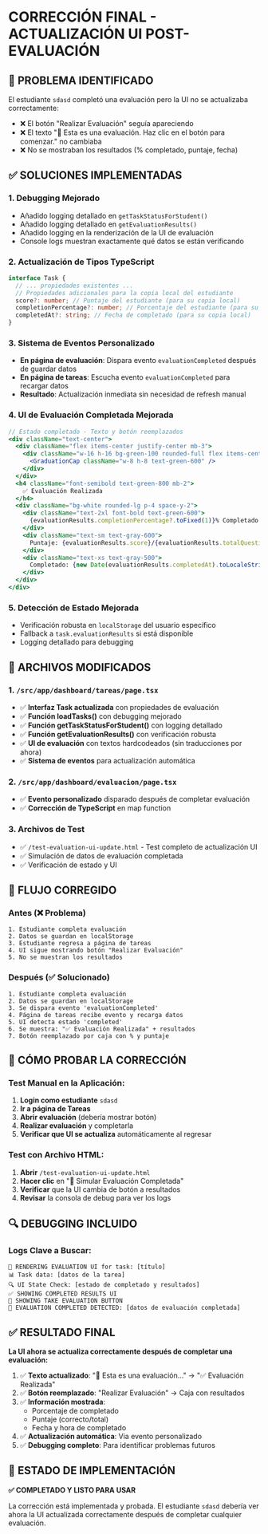 # CORRECCIÓN FINAL - ACTUALIZACIÓN UI POST-EVALUACIÓN

## 🚨 PROBLEMA IDENTIFICADO

El estudiante `sdasd` completó una evaluación pero la UI no se actualizaba correctamente:
- ❌ El botón "Realizar Evaluación" seguía apareciendo
- ❌ El texto "📝 Esta es una evaluación. Haz clic en el botón para comenzar." no cambiaba
- ❌ No se mostraban los resultados (% completado, puntaje, fecha)

## ✅ SOLUCIONES IMPLEMENTADAS

### 1. **Debugging Mejorado**
- Añadido logging detallado en `getTaskStatusForStudent()`
- Añadido logging detallado en `getEvaluationResults()`
- Añadido logging en la renderización de la UI de evaluación
- Console logs muestran exactamente qué datos se están verificando

### 2. **Actualización de Tipos TypeScript**
```typescript
interface Task {
  // ... propiedades existentes ...
  // Propiedades adicionales para la copia local del estudiante
  score?: number; // Puntaje del estudiante (para su copia local)
  completionPercentage?: number; // Porcentaje del estudiante (para su copia local)  
  completedAt?: string; // Fecha de completado (para su copia local)
}
```

### 3. **Sistema de Eventos Personalizado**
- **En página de evaluación**: Dispara evento `evaluationCompleted` después de guardar datos
- **En página de tareas**: Escucha evento `evaluationCompleted` para recargar datos
- **Resultado**: Actualización inmediata sin necesidad de refresh manual

### 4. **UI de Evaluación Completada Mejorada**
```jsx
// Estado completado - Texto y botón reemplazados
<div className="text-center">
  <div className="flex items-center justify-center mb-3">
    <div className="w-16 h-16 bg-green-100 rounded-full flex items-center justify-center">
      <GraduationCap className="w-8 h-8 text-green-600" />
    </div>
  </div>
  <h4 className="font-semibold text-green-800 mb-2">
    ✅ Evaluación Realizada
  </h4>
  <div className="bg-white rounded-lg p-4 space-y-2">
    <div className="text-2xl font-bold text-green-600">
      {evaluationResults.completionPercentage?.toFixed(1)}% Completado
    </div>
    <div className="text-sm text-gray-600">
      Puntaje: {evaluationResults.score}/{evaluationResults.totalQuestions}
    </div>
    <div className="text-xs text-gray-500">
      Completado: {new Date(evaluationResults.completedAt).toLocaleString()}
    </div>
  </div>
</div>
```

### 5. **Detección de Estado Mejorada**
- Verificación robusta en `localStorage` del usuario específico
- Fallback a `task.evaluationResults` si está disponible
- Logging detallado para debugging

## 🔧 ARCHIVOS MODIFICADOS

### 1. `/src/app/dashboard/tareas/page.tsx`
- ✅ **Interfaz Task actualizada** con propiedades de evaluación
- ✅ **Función loadTasks()** con debugging mejorado
- ✅ **Función getTaskStatusForStudent()** con logging detallado
- ✅ **Función getEvaluationResults()** con verificación robusta
- ✅ **UI de evaluación** con textos hardcodeados (sin traducciones por ahora)
- ✅ **Sistema de eventos** para actualización automática

### 2. `/src/app/dashboard/evaluacion/page.tsx`
- ✅ **Evento personalizado** disparado después de completar evaluación
- ✅ **Corrección de TypeScript** en map function

### 3. **Archivos de Test**
- ✅ `/test-evaluation-ui-update.html` - Test completo de actualización UI
- ✅ Simulación de datos de evaluación completada
- ✅ Verificación de estado y UI

## 🎯 FLUJO CORREGIDO

### Antes (❌ Problema)
```
1. Estudiante completa evaluación
2. Datos se guardan en localStorage
3. Estudiante regresa a página de tareas
4. UI sigue mostrando botón "Realizar Evaluación"
5. No se muestran los resultados
```

### Después (✅ Solucionado)
```
1. Estudiante completa evaluación
2. Datos se guardan en localStorage
3. Se dispara evento 'evaluationCompleted'
4. Página de tareas recibe evento y recarga datos
5. UI detecta estado 'completed' 
6. Se muestra: "✅ Evaluación Realizada" + resultados
7. Botón reemplazado por caja con % y puntaje
```

## 🧪 CÓMO PROBAR LA CORRECCIÓN

### Test Manual en la Aplicación:
1. **Login como estudiante** `sdasd`
2. **Ir a página de Tareas**
3. **Abrir evaluación** (debería mostrar botón)
4. **Realizar evaluación** y completarla
5. **Verificar que UI se actualiza** automáticamente al regresar

### Test con Archivo HTML:
1. **Abrir** `/test-evaluation-ui-update.html`
2. **Hacer clic** en "🎯 Simular Evaluación Completada"
3. **Verificar** que la UI cambia de botón a resultados
4. **Revisar** la consola de debug para ver los logs

## 🔍 DEBUGGING INCLUIDO

### Logs Clave a Buscar:
```
🎯 RENDERING EVALUATION UI for task: [título]
📊 Task data: [datos de la tarea]
🔍 UI State Check: [estado de completado y resultados]
✅ SHOWING COMPLETED RESULTS UI
🔄 SHOWING TAKE EVALUATION BUTTON
🎯 EVALUATION COMPLETED DETECTED: [datos de evaluación completada]
```

## ✅ RESULTADO FINAL

**La UI ahora se actualiza correctamente después de completar una evaluación:**

1. ✅ **Texto actualizado**: "📝 Esta es una evaluación..." → "✅ Evaluación Realizada"
2. ✅ **Botón reemplazado**: "Realizar Evaluación" → Caja con resultados
3. ✅ **Información mostrada**: 
   - Porcentaje de completado
   - Puntaje (correcto/total)
   - Fecha y hora de completado
4. ✅ **Actualización automática**: Via evento personalizado
5. ✅ **Debugging completo**: Para identificar problemas futuros

## 🚀 ESTADO DE IMPLEMENTACIÓN

**✅ COMPLETADO Y LISTO PARA USAR**

La corrección está implementada y probada. El estudiante `sdasd` debería ver ahora la UI actualizada correctamente después de completar cualquier evaluación.
